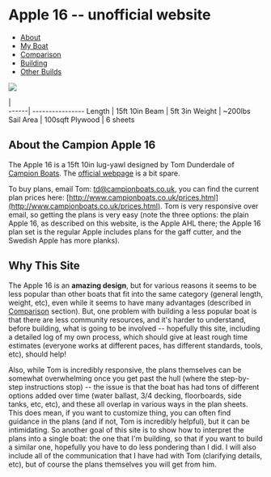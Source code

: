 <style>
#navigation {
display: none;
}

table {
width: auto;
}

</style>

# Apple 16 -- unofficial website

<ul class="menu">
<li class="cur"><a href="/apple">About</a></li>
<li><a href="/apple/boat.html">My Boat</a></li>
<li><a href="/apple/comparison.html">Comparison</a></li>
<li><a href="/apple/building.html">Building</a></li>
<li><a href="/apple/others.html">Other Builds</a></li>
</ul>

![](/static/apple/profile.jpg)

  |           
------| ----------------
Length   | 15ft 10in 
Beam  | 5ft 3in
Weight   | ~200lbs
Sail Area | 100sqft
Plywood | 6 sheets

<div style="clear: both"></div>

## About the Campion Apple 16

The Apple 16 is a 15ft 10in lug-yawl designed by Tom Dunderdale of [Campion Boats](http://www.campionboats.co.uk/). The [official webpage](https://www.campionboats.co.uk/apple16.html) is a bit spare.

To buy plans, email Tom: [td@campionboats.co.uk](mailto:td@campionboats.co.uk), you can find the current plan prices here: [http://www.campionboats.co.uk/prices.html](http://www.campionboats.co.uk/prices.html). Tom is very responsive over email, so getting the plans is very easy (note the three options: the plain Apple 16, as described on this website, is the Apple AHL there; the Apple 16 plan set is the regular Apple includes plans for the gaff cutter, and the Swedish Apple has more planks).

## Why This Site

The Apple 16 is an **amazing design**, but for various reasons it seems to be less popular than other boats that fit into the same category (general length, weight, etc), even while it seems to have many advantages (described in [Comparison](/apple/comparison.html) section). But, one problem with building a less popular boat is that there are less community resources, and it's harder to understand, before building, what is going to be involved -- hopefully this site, including a detailed log of my own process, which should give at least rough time estimates (everyone works at different paces, has different standards, tools, etc), should help!

Also, while Tom is incredibly responsive, the plans themselves can be somewhat
overwhelming once you get past the hull (where the step-by-step instructions
stop) -- the issue is that the boat has had tons of different options added over
time (water ballast, 3/4 decking, floorboards, side tanks, etc, etc), and these
all overlap in various ways in the plan sheets. This does mean, if you want to
customize thing, you can often find guidance in the plans (and if not, Tom is
incredibly helpful), but it can be intimidating. So another goal of this site is
to show how to interpret the plans into a single boat: the one that I'm
building, so that if you want to build a similar one, hopefully you have to do
less pondering than I did. I will also include all of the communication that I
have had with Tom (clarifying details, etc), but of course the plans themselves
you will get from him.

